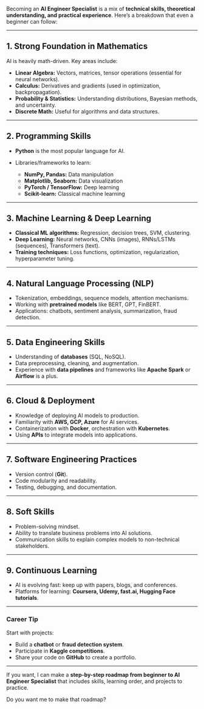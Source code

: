 Becoming an **AI Engineer Specialist** is a mix of **technical skills, theoretical understanding, and practical experience**. Here’s a breakdown that even a beginner can follow:

---

## **1. Strong Foundation in Mathematics**

AI is heavily math-driven. Key areas include:

* **Linear Algebra:** Vectors, matrices, tensor operations (essential for neural networks).
* **Calculus:** Derivatives and gradients (used in optimization, backpropagation).
* **Probability & Statistics:** Understanding distributions, Bayesian methods, and uncertainty.
* **Discrete Math:** Useful for algorithms and data structures.

---

## **2. Programming Skills**

* **Python** is the most popular language for AI.
* Libraries/frameworks to learn:

  * **NumPy, Pandas:** Data manipulation
  * **Matplotlib, Seaborn:** Data visualization
  * **PyTorch / TensorFlow:** Deep learning
  * **Scikit-learn:** Classical machine learning

---

## **3. Machine Learning & Deep Learning**

* **Classical ML algorithms:** Regression, decision trees, SVM, clustering.
* **Deep Learning:** Neural networks, CNNs (images), RNNs/LSTMs (sequences), Transformers (text).
* **Training techniques:** Loss functions, optimization, regularization, hyperparameter tuning.

---

## **4. Natural Language Processing (NLP)**

* Tokenization, embeddings, sequence models, attention mechanisms.
* Working with **pretrained models** like BERT, GPT, FinBERT.
* Applications: chatbots, sentiment analysis, summarization, fraud detection.

---

## **5. Data Engineering Skills**

* Understanding of **databases** (SQL, NoSQL).
* Data preprocessing, cleaning, and augmentation.
* Experience with **data pipelines** and frameworks like **Apache Spark** or **Airflow** is a plus.

---

## **6. Cloud & Deployment**

* Knowledge of deploying AI models to production.
* Familiarity with **AWS, GCP, Azure** for AI services.
* Containerization with **Docker**, orchestration with **Kubernetes**.
* Using **APIs** to integrate models into applications.

---

## **7. Software Engineering Practices**

* Version control (**Git**).
* Code modularity and readability.
* Testing, debugging, and documentation.

---

## **8. Soft Skills**

* Problem-solving mindset.
* Ability to translate business problems into AI solutions.
* Communication skills to explain complex models to non-technical stakeholders.

---

## **9. Continuous Learning**

* AI is evolving fast: keep up with papers, blogs, and conferences.
* Platforms for learning: **Coursera, Udemy, fast.ai, Hugging Face tutorials**.

---

### **Career Tip**

Start with projects:

* Build a **chatbot** or **fraud detection system**.
* Participate in **Kaggle competitions**.
* Share your code on **GitHub** to create a portfolio.

---

If you want, I can make a **step-by-step roadmap from beginner to AI Engineer Specialist** that includes skills, learning order, and projects to practice.

Do you want me to make that roadmap?
